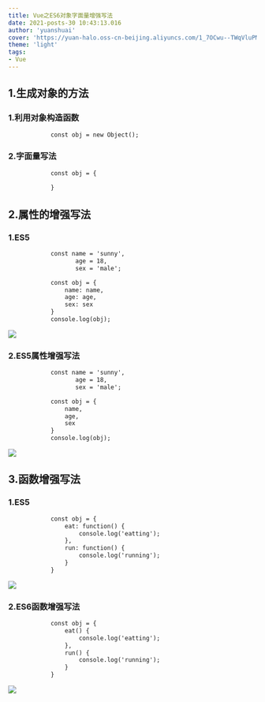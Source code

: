 ```yaml
---
title: Vue之ES6对象字面量增强写法
date: 2021-posts-30 10:43:13.016
author: 'yuanshuai'
cover: 'https://yuan-halo.oss-cn-beijing.aliyuncs.com/1_7OCwu--TWqVluPMsZdzWKw-34ce1bcaed3b4c59a2183cf00af73987_1622733997113.png'
theme: 'light'
tags: 
- Vue
---
```


## 1.生成对象的方法

### 1.利用对象构造函数

```html
            const obj = new Object();
```

### 2.字面量写法

```html
            const obj = {
                
            }
```

## 2.属性的增强写法

### 1.ES5

```html
            const name = 'sunny',
                   age = 18,
                   sex = 'male';

            const obj = {
                name: name,
                age: age,
                sex: sex
            }
            console.log(obj);
```

![](https://hexobbblog.oss-cn-beijing.aliyuncs.com/images/vue/56.png)

### 2.ES5属性增强写法

```html
            const name = 'sunny',
                   age = 18,
                   sex = 'male';

            const obj = {
                name,
                age,
                sex
            }
            console.log(obj);
```

![](https://hexobbblog.oss-cn-beijing.aliyuncs.com/images/vue/57.png)

## 3.函数增强写法

### 1.ES5

```html
            const obj = {
                eat: function() {
                    console.log('eatting');
                },
                run: function() {
                    console.log('running');
                }
            }
```

![](https://hexobbblog.oss-cn-beijing.aliyuncs.com/images/vue/58.png)

### 2.ES6函数增强写法

```html
            const obj = {
                eat() {
                    console.log('eatting');
                },
                run() {
                    console.log('running');
                }
            }
```

![](https://hexobbblog.oss-cn-beijing.aliyuncs.com/images/vue/59.png)